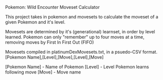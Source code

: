 Pokemon: Wild Encounter Moveset Calculator

This project takes in pokemon and movesets to calculate the moveset of a
given Pokemon and it's level.

Movesets are determined by it's (generational) learnset, in order by level
learned. Pokemon can only "remember" up to four moves at a time, removing
moves by First In First Out (FIFO)

Movesets compiled in platinumDexMovesets.txt, in a psuedo-CSV format.
[Pokemon Name],[Level],[Move],[Level],[Move]

[Pokemon Name] - Name of Pokemon
[Level] - Level Pokemon learns following move
[Move] - Move name
